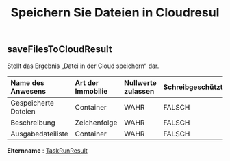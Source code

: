 ﻿---
title: Speichern Sie Dateien in Cloudresul
second_title: Aspose.Cells Cloud Documen
type: docs
url: /de/specification/model/savefilestocloudresult/
description: "Aspose.Cells Cloud-Modellspezifikation: SaveFilesToCloudResult. Müheloses Bearbeiten von Excel und anderen Tabellenkalkulationsdokumenten mit Funktionen wie Öffnen, Generieren, Bearbeiten, Teilen, Zusammenführen, Vergleichen und Konvertieren"
kwords: Excel, Office, Tabellenkalkulation, Cloud REST API, SaveFilesToCloudResult
weight: 50
---
## **saveFilesToCloudResult**

 Stellt das Ergebnis „Datei in der Cloud speichern“ dar.

| Name des Anwesens| Art der Immobilie| Nullwerte zulassen| Schreibgeschützt| Standardwert| Beschreibung|
|:- |:- |:- |:- |:- |:- |
| Gespeicherte Dateien| Container| WAHR| FALSCH|||
| Beschreibung| Zeichenfolge| WAHR| FALSCH|||
| Ausgabedateiliste| Container| WAHR| FALSCH|||

**Elternname** : [TaskRunResult](/specification/model/taskrunresult)

